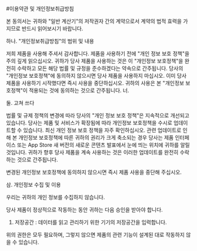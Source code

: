 #이용약관 및 개인정보취급방침

본 동의서는 귀하와 "일반 계산기"의 저작권자 간의 계약으로서 계약의 법적 효력을 가지므로 반드시 읽어보시기 바랍니다.

하나. "개인정보취급방침"의 범위 및 내용

저희 제품을 사용해 주셔서 감사합니다. 제품을 사용하기 전에 "개인 정보 보호 정책"을 주의 깊게 읽으십시오. 귀하가 당사 제품을 사용하는 것은 이 "개인정보 보호정책"을 완전히 수락하고 모든 해당 법률 및 규정을 준수하겠다는 약속으로 간주됩니다. 당사의 "개인정보 보호정책"에 동의하지 않으시면 당사 제품을 사용하지 마십시오. 이미 당사 제품을 사용하기 시작했다면 즉시 사용을 중단하십시오. 귀하의 사용은 본 "개인정보 보호정책"이 적용되는 것에 동의하는 것으로 간주됩니다. 너.

둘. 고쳐 쓰다

법률 및 규제 정책의 변경에 따라 당사의 "개인 정보 보호 정책"은 지속적으로 개선되고 있습니다. 당사는 제품 및 서비스가 확장됨에 따라 개인정보 보호정책을 수시로 업데이트할 수 있습니다. 최신 개인 정보 보호 정책을 자주 확인하십시오. 관련 업데이트로 인해 본 개인정보 보호정책에 따른 귀하의 권리가 크게 축소되는 경우 당사는 제품 인터페이스 또는 App Store 새 버전의 새로운 콘텐츠 발표에서 눈에 띄는 위치에 귀하를 알릴 것입니다. 귀하가 향후 당사 제품을 계속 사용하는 것은 이러한 업데이트를 완전히 수락하는 것으로 간주됩니다.

변경된 개인정보 보호정책에 동의하지 않으시면 즉시 제품 사용을 중단해 주십시오.

삼. 개인정보 수집 및 이용

우리는 귀하의 개인 정보를 수집하지 않습니다.

당사 제품이 정상적으로 작동하는 동안 귀하는 다음 승인을 받아야 합니다.

1. 저장공간 : 데이터를 읽고 관리하기 위한 기기의 저장공간을 입력합니다.

위의 권한은 모두 필요하며, 그렇지 않으면 제품의 관련 기능이 설계된 대로 작동하지 않을 수 있습니다.
